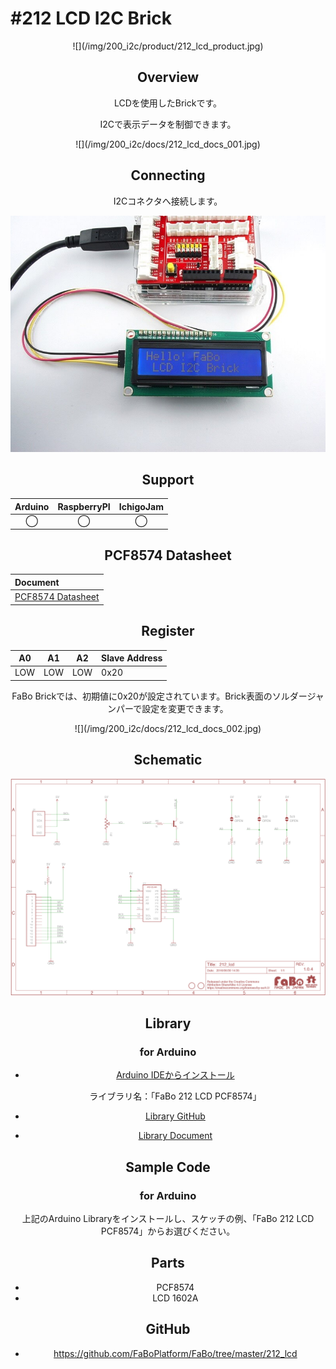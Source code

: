 # #212 LCD I2C Brick

<center>![](/img/200_i2c/product/212_lcd_product.jpg)
<!--COLORME-->

## Overview
LCDを使用したBrickです。

I2Cで表示データを制御できます。

<center>![](/img/200_i2c/docs/212_lcd_docs_001.jpg)

## Connecting
I2Cコネクタへ接続します。

![](/img/200_i2c/connect/212_lcd_connect.jpg)

## Support
|Arduino|RaspberryPI|IchigoJam|
|:--:|:--:|:--:|
|◯|◯|◯|

## PCF8574 Datasheet
| Document |
|:--|
| [PCF8574 Datasheet](http://www.tij.co.jp/jp/lit/ds/symlink/pcf8574.pdf) |

## Register
| A0 | A1 | A2 | Slave Address |
| -- | -- | -- | -- |
| LOW | LOW | LOW | 0x20 |

FaBo Brickでは、初期値に0x20が設定されています。Brick表面のソルダージャンパーで設定を変更できます。

<center>![](/img/200_i2c/docs/212_lcd_docs_002.jpg)

## Schematic
![](/img/200_i2c/schematic/212_lcd.png)

## Library
### for Arduino
- [Arduino IDEからインストール](http://fabo.io/library_install.html)

  ライブラリ名：「FaBo 212 LCD PCF8574」

- [Library GitHub](https://github.com/FaBoPlatform/FaBoLCD-PCF8574-Library)
- [Library Document](http://fabo.io/doxygen/FaBoLCD-PCF8574-Library)

## Sample Code
### for Arduino
上記のArduino Libraryをインストールし、スケッチの例、「FaBo 212 LCD PCF8574」からお選びください。

## Parts
- PCF8574
- LCD 1602A

## GitHub
- https://github.com/FaBoPlatform/FaBo/tree/master/212_lcd
